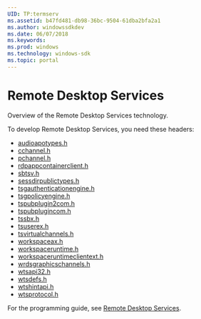 ```yaml
---
UID: TP:termserv
ms.assetid: b47fd481-db98-36bc-9504-61dba2bfa2a1
ms.author: windowssdkdev
ms.date: 06/07/2018
ms.keywords: 
ms.prod: windows
ms.technology: windows-sdk
ms.topic: portal
---
```


# Remote Desktop Services



Overview of the Remote Desktop Services technology.

To develop Remote Desktop Services, you need these headers:

 * [audioapotypes.h](..\audioapotypes\index.md)
 * [cchannel.h](..\cchannel\index.md)
 * [pchannel.h](..\pchannel\index.md)
 * [rdpappcontainerclient.h](..\rdpappcontainerclient\index.md)
 * [sbtsv.h](..\sbtsv\index.md)
 * [sessdirpublictypes.h](..\sessdirpublictypes\index.md)
 * [tsgauthenticationengine.h](..\tsgauthenticationengine\index.md)
 * [tsgpolicyengine.h](..\tsgpolicyengine\index.md)
 * [tspubplugin2com.h](..\tspubplugin2com\index.md)
 * [tspubplugincom.h](..\tspubplugincom\index.md)
 * [tssbx.h](..\tssbx\index.md)
 * [tsuserex.h](..\tsuserex\index.md)
 * [tsvirtualchannels.h](..\tsvirtualchannels\index.md)
 * [workspaceax.h](..\workspaceax\index.md)
 * [workspaceruntime.h](..\workspaceruntime\index.md)
 * [workspaceruntimeclientext.h](..\workspaceruntimeclientext\index.md)
 * [wrdsgraphicschannels.h](..\wrdsgraphicschannels\index.md)
 * [wtsapi32.h](..\wtsapi32\index.md)
 * [wtsdefs.h](..\wtsdefs\index.md)
 * [wtshintapi.h](..\wtshintapi\index.md)
 * [wtsprotocol.h](..\wtsprotocol\index.md)

For the programming guide, see [Remote Desktop Services](/windows/desktop/termserv).
